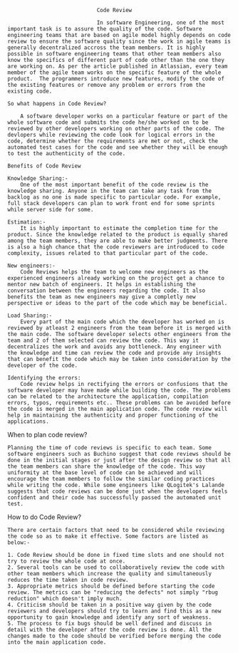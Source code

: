                                 Code Review

                                In software Engineering, one of the most important task is to assure the quality of the code. Software engineering teams that are based on agile model highly depends on code review to ensure the software quality since the work in agile teams is generally decentralized accross the team members. It is highly possible in software engineering teams that other team members also know the specifics of different part of code other than the one they are working on. As per the article published in Atlassian, every team member of the agile team works on the specific feature of the whole product.  The programmers introduce new features, modify the code of the existing features or remove any problem or errors from the existing code. 

    So what happens in Code Review?

        A software developer works on a particular feature or part of the whole software code and submits the code he/she worked on to be reviewed by other developers working on other parts of the code. The devlopers while reviewing the code look for logical errors in the code, determine whether the requirements are met or not, check the automated test cases for the code and see whether they will be enough to test the authenticity of the code. 

    Benefits of Code Review

    Knowledge Sharing:-
        One of the most important benefit of the code review is the knowledge sharing. Anyone in the team can take any task from the backlog as no one is made specific to particular code. For example, full stack developers can plan to work front end for some sprints while server side for some. 
    
    Estimation:-
        It is highly important to estimate the completion time for the product. Since the knowledge related to the product is equally shared among the team members, they are able to make better judgments. There is also a high chance that the code reviewers are introduced to code complexity, issues related to that particular part of the code. 

    New engineers:-
        Code Reviews helps the team to welcome new engineers as the experienced engineers already working on the project get a chance to mentor new batch of engineers. It helps in establishing the conversation between the engineers regarding the code. It also benefits the team as new engineers may give a completly new perspective or ideas to the part of the code which may be beneficial. 

    Load Sharing:-
        Every part of the main code which the developer has worked on is reviewed by atleast 2 engineers from the team before it is merged with the main code. The software developer selects other engineers from the team and 2 of them selected can review the code. This way it decentralizes the work and avoids any bottleneck. Any engineer with the knowledge and time can review the code and provide any insights that can benefit the code which may be taken into consideration by the developer of the code.

    Identifying the errors:
        Code review helps in rectifying the errors or confusions that the software developer may have made while building the code. The problems can be related to the architecture the application, compilation errors, typos, requirements etc.. These problems can be avoided before the code is merged in the main application code. The code review will help in maintaining the authenticity and proper functioning of the applications.

When to plan code review?

    Planning the time of code reviews is specific to each team. Some software engineers such as Buchino suggest that code reviews should be done in the initial stages or just after the design review so that all the team members can share the knowledge of the code. This way uniformity at the base level of code can be achieved and will encourage the team members to follow the similar coding practices while writing the code. While some engineers like QLogitek's Lalande suggests that code reviews can be done just when the developers feels confident and their code has successfully passed the automated unit test. 

How to do Code Review?
    
    There are certain factors that need to be considered while reviewing the code so as to make it effective. Some factors are listed as below:-

    1. Code Review should be done in fixed time slots and one should not try to review the whole code at once.
    2. Several tools can be used to collaboratively review the code with other team members which increase the quality and simultaneously reduces the time taken in code review.
    3. Appropriate metrics should be defined before starting the code review. The metrics can be "reducing the defects" not simply "rbug reduction" which doesn't imply much.
    4. Criticism should be taken in a positive way given by the code reviewers and developers should try to learn and find this as a new opportunity to gain knowledge and identify any sort of weakness.
    5. The process to fix bugs should be well defined and discuss in detail with the developer after the code review is done. All the changes made to the code should be verified before merging the code into the main application code.

    
    

                            